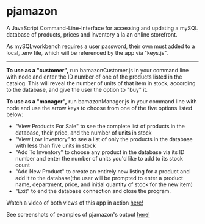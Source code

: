 # pjamazon


A JavaScript Command-Line-Interface for accessing and updating a mySQL database of products, prices and inventory a la an online storefront.

As mySQLworkbench requires a user password, their own must added to a local, .env file, which will be referenced by the app via "keys.js".

- - - -

**To use as a "customer",** run bamazonCustomer.js in your command line with node and enter the ID number of one of the products listed in the catalog. This will reveal the number of units of that item in stock, according to the database, and give the user the option to "buy" it.

**To use as a "manager",** run bamazonManager.js in your command line with node and use the arrow keys to choose from one of the five options listed below:

- "View Products For Sale" to see the complete list of products in the database, their price, and the number of units in stock
- "View Low Inventory" to see a list of only the products in the database with less than five units in stock
- "Add To Inventory" to choose any product in the database via its ID number and enter the number of units you'd like to add to its stock count
- "Add New Product" to create an entirely new listing for a product and add it to the database(the user will be prompted to enter a product name, department, price, and initial quantity of stock for the new item)
- "Exit" to end the database connection and close the program.

Watch a video of both views of this app in action [here!](https://drive.google.com/open?id=1A2UYursYHXDNGZSpj2KOwYvGWukdHAN1)

See screenshots of examples of pjamazon's output [here!](https://drive.google.com/open?id=1jO0HIeNBkhEwkjHa_A-hH8REdgr5W0so)
